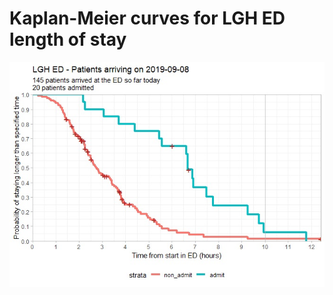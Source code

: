 # Kaplan-Meier curves for LGH ED length of stay 

![alt text](https://raw.githubusercontent.com/nayefahmad/2019-09-07_lgh_ed-exploratory-analysis/master/results/wip/admits-and-nonadmits.jpg)

